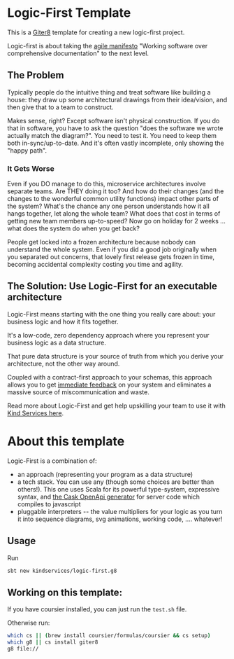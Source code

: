 # Logic-First Template

This is a [Giter8](http://www.foundweekends.org/giter8/index.html) template for creating a new logic-first project.

Logic-first is about taking the [agile manifesto](https://agilemanifesto.org/) "Working software over comprehensive documentation" to the next level.

## The Problem
Typically people do the intuitive thing and treat software like building a house: they draw up some architectural drawings from their idea/vision, and then give that to a team to construct.

Makes sense, right? Except software isn't physical construction. If you do that in software, you have to ask the question "does the software we wrote actually match the diagram?". You need to test it. You need to keep them both in-sync/up-to-date. And it's often vastly incomplete, only showing the "happy path". 

### It Gets Worse
Even if you DO manage to do this, microservice architectures involve separate teams. Are THEY doing it too? And how do their changes (and the changes to the wonderful common utility functions) impact other parts of the system? What's the chance any one person understands how it all hangs together, let along the whole team? What does that cost in terms of getting new team members up-to-speed? Now go on holiday for 2 weeks ... what does the system do when you get back?

People get locked into a frozen architecture because nobody can understand the whole system. Even if you did a good job originally when you separated out concerns, that lovely first release gets frozen in time, becoming accidental complexity costing you time and agility.

## The Solution: Use Logic-First for an executable architecture

Logic-First means starting with the one thing you really care about: your business logic and how it fits together.

It's a low-code, zero dependency approach where you represent your business logic as a data structure.

That pure data structure is your source of truth from which you derive your architecture, not the other way around.

Coupled with a contract-first approach to your schemas, this approach allows you to get [immediate feedback](https://www.youtube.com/watch?v=PUv66718DII) on your system and eliminates a massive source of miscommunication and waste.

Read more about Logic-First and get help upskilling your team to use it with [Kind Services here](https://kindservices.co.uk/).

# About this template

Logic-First is a combination of:
 * an approach (representing your program as a data structure)
 * a tech stack. You can use any (though some choices are better than others!). This one uses Scala for its powerful type-system, expressive syntax, and [the Cask OpenApi generator](https://github.com/OpenAPITools/openapi-generator/tree/master/samples/server/petstore/scala-cask]) for server code which compiles to javascript
 * pluggable interpreters -- the value multipliers for your logic as you turn it into sequence diagrams, svg animations, working code, .... whatever!

## Usage

Run

```bash
sbt new kindservices/logic-first.g8
```

## Working on this template:

If you have coursier installed, you can just run the `test.sh` file. 

Otherwise run:
```sh
which cs || (brew install coursier/formulas/coursier && cs setup)
which g8 || cs install giter8
g8 file://
```
